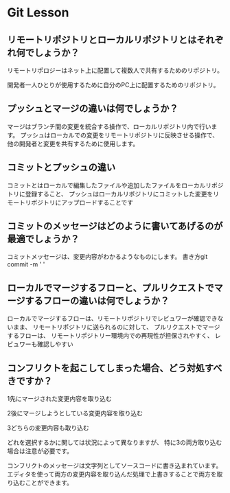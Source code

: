 # Git Lesson

## リモートリポジトリとローカルリポジトリとはそれぞれ何でしょうか？
リモートリポロジーはネット上に配置して複数人で共有するためのリポジトリ。

開発者一人ひとりが使用するために自分のPC上に配置するためのリポジトリ。

## プッシュとマージの違いは何でしょうか？

マージはブランチ間の変更を統合する操作で、ローカルリポジトリ内で行います。
プッシュはローカルでの変更をリモートリポジトリに反映させる操作で、他の開発者と変更を共有するために使用します。

## コミットとプッシュの違い
コミットとはローカルで編集したファイルや追加したファイルをローカルリポジトリに登録すること、
プッシュはローカルリポジトリにコミットした変更をリモートリポジトリにアップロードすることです


## コミットのメッセージはどのように書いてあげるのが最適でしょうか？
コミットメッセージは、変更内容がわかるようなものにします。
書き方git commit -m ' '


## ローカルでマージするフローと、プルリクエストでマージするフローの違いは何でしょうか？

ローカルでマージするフローは、リモートリポジトリでレビュワーが確認できないまま、
リモートリポジトリに送られるのに対して、
プルリクエストでマージするフローは、
リモートリポジトリー環境内での再現性が担保されやすく、
レビュワーも確認しやすい


## コンフリクトを起こしてしまった場合、どう対処すべきですか？
1先にマージされた変更内容を取り込む

2後にマージしようとしている変更内容を取り込む

3どちらの変更内容も取り込む

どれを選択するかに関しては状況によって異なりますが、
特に3の両方取り込む場合は注意が必要です。

コンフリクトのメッセージは文字列としてソースコードに書き込まれています。
エディタを使って両方の変更内容を取り込んだ処理で上書きすることで両方を取り込むことができます。